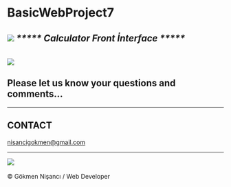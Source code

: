 # BasicWebProject7

<h2><i> <img src="https://media2.giphy.com/media/fRhSHzQ4NXOdrHIZJd/giphy.gif?cid=ecf05e47fdix98qo4wtmimknhced068t8dkzkw1l8h4jimui&rid=giphy.gif&ct=g">  ***** Calculator Front İnterface *****  </i></h2> <br>

<img src="https://media0.giphy.com/media/1USKMDPjuH4ovL7J5h/giphy.gif?cid=ecf05e472qbh1f7s0gkl1ci04rw78pnqghjksm0eyr1g5ttz&rid=giphy.gif&ct=g">

<h2>Please let us know your questions and comments... </h2>
<hr>
<h2> CONTACT </h2>
<a href = "http://www.gmail.com" > nisancigokmen@gmail.com</a> <br>
<hr>
<div>
<img src="https://media2.giphy.com/media/o7OChVtT1oqmk/giphy.gif?cid=ecf05e47fx9ynjz99zjmf57kq99g3tplmga8gd5s70e547kj&rid=giphy.gif&ct=g">
  
  
  
  
  
  

</div><br>
&copy; Gökmen Nişancı / Web Developer
